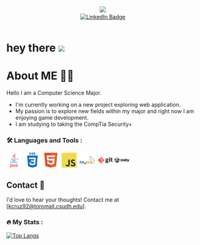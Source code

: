 <div id="header" align="center">
  <img src="https://i.giphy.com/media/v1.Y2lkPTc5MGI3NjExMWc1djExdWsxanFsdTVpM3R6OWdiMDg3Yzdna29ldjhnNjg3NXF3MCZlcD12MV9pbnRlcm5hbF9naWZfYnlfaWQmY3Q9Zw/CTX0ivSQbI78A/giphy.gif" width="200"/>
</div>

<div id="badges" align="center">
  <a href="www.linkedin.com/in/kimberly-cruz-349937201">
    <img src="https://img.shields.io/badge/LinkedIn-blue?style=for-the-badge&logo=linkedin&logoColor=white" alt="LinkedIn Badge"/>
  </a>
</div>

<div id="counter" align="center">
<img src="https://komarev.com/ghpvc/?username=KimbCruz&style=flat-square&color=blue" alt=""/>
</div>


<h1>
  hey there
  <img src="https://media.giphy.com/media/hvRJCLFzcasrR4ia7z/giphy.gif" width="30px"/>
</h1>


# About ME 🌟🌙
Hello I am a Computer Science Major.
- I'm currently working on a new project exploring web application.
- My passion is to explore new fields within my major and right now I am enjoying game development.
- I am studying to taking the CompTia Security+ 

### :hammer_and_wrench: Languages and Tools :
<div>
  <img src="https://github.com/devicons/devicon/blob/master/icons/java/java-original-wordmark.svg" title="Java" alt="Java" width="40" height="40"/>&nbsp;
  <img src="https://github.com/devicons/devicon/blob/master/icons/css3/css3-plain-wordmark.svg"  title="CSS3" alt="CSS" width="40" height="40"/>&nbsp;
  <img src="https://github.com/devicons/devicon/blob/master/icons/html5/html5-original.svg" title="HTML5" alt="HTML" width="40" height="40"/>&nbsp;
  <img src="https://github.com/devicons/devicon/blob/master/icons/javascript/javascript-original.svg" title="JavaScript" alt="JavaScript" width="40" height="40"/>&nbsp;
  <img src="https://github.com/devicons/devicon/blob/master/icons/mysql/mysql-original-wordmark.svg" title="MySQL"  alt="MySQL" width="40" height="40"/>&nbsp;
  <img src="https://github.com/devicons/devicon/blob/master/icons/git/git-original-wordmark.svg" title="Git" **alt="Git" width="40" height="40"/>
  <img src="https://github.com/devicons/devicon/blob/master/icons/unity/unity-original-wordmark.svg" title="Unity" alt="Unity" width="40" height="40"/>&nbsp;
</div>

## Contact 📩
I'd love to hear your thoughts! Contact me at [kcruz92@toromail.csudh.edu].

### :fire: My Stats :
[![Top Langs](https://github-readme-stats.vercel.app/api/top-langs/?username=KimbCruz&layout=compact&theme=vision-friendly-dark)](https://github.com/anuraghazra/github-readme-stats)
